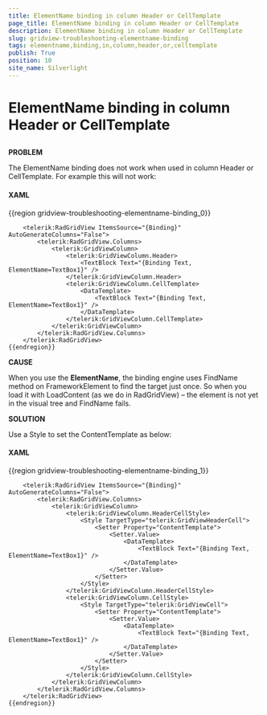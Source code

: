 ```yaml
---
title: ElementName binding in column Header or CellTemplate
page_title: ElementName binding in column Header or CellTemplate
description: ElementName binding in column Header or CellTemplate
slug: gridview-troubleshooting-elementname-binding
tags: elementname,binding,in,column,header,or,celltemplate
publish: True
position: 10
site_name: Silverlight
---
```


# ElementName binding in column Header or CellTemplate



## 

__PROBLEM__

The ElementName binding does not work when used in column Header or CellTemplate. For example this will not work:



#### __XAML__

{{region gridview-troubleshooting-elementname-binding_0}}
	<TextBox x:Name="TextBox1" Text="Type something" />
	
	    <telerik:RadGridView ItemsSource="{Binding}" AutoGenerateColumns="False">
	        <telerik:RadGridView.Columns>
	            <telerik:GridViewColumn>
	                <telerik:GridViewColumn.Header>
	                    <TextBlock Text="{Binding Text, ElementName=TextBox1}" />
	                </telerik:GridViewColumn.Header>
	                <telerik:GridViewColumn.CellTemplate>
	                    <DataTemplate>
	                        <TextBlock Text="{Binding Text, ElementName=TextBox1}" />
	                    </DataTemplate>
	                </telerik:GridViewColumn.CellTemplate>
	            </telerik:GridViewColumn>
	        </telerik:RadGridView.Columns>
	    </telerik:RadGridView>
	{{endregion}}





__CAUSE__

When you use the __ElementName__, the binding engine uses FindName method on FrameworkElement to find the target just once.
So when you load it with LoadContent (as we do in RadGridView) – the element is not yet in the visual tree and FindName fails.


__SOLUTION__

Use a Style to set the ContentTemplate as below:



#### __XAML__

{{region gridview-troubleshooting-elementname-binding_1}}
	<TextBox x:Name="TextBox1" Text="Type something" />
	
	    <telerik:RadGridView ItemsSource="{Binding}" AutoGenerateColumns="False">
	        <telerik:RadGridView.Columns>
	            <telerik:GridViewColumn>
	                <telerik:GridViewColumn.HeaderCellStyle>
	                    <Style TargetType="telerik:GridViewHeaderCell">
	                        <Setter Property="ContentTemplate">
	                            <Setter.Value>
	                                <DataTemplate>
	                                    <TextBlock Text="{Binding Text, ElementName=TextBox1}" />
	                                </DataTemplate>
	                            </Setter.Value>
	                        </Setter>
	                    </Style>
	                </telerik:GridViewColumn.HeaderCellStyle>
	                <telerik:GridViewColumn.CellStyle>
	                    <Style TargetType="telerik:GridViewCell">
	                        <Setter Property="ContentTemplate">
	                            <Setter.Value>
	                                <DataTemplate>
	                                    <TextBlock Text="{Binding Text, ElementName=TextBox1}" />
	                                </DataTemplate>
	                            </Setter.Value>
	                        </Setter>
	                    </Style>
	                </telerik:GridViewColumn.CellStyle>
	            </telerik:GridViewColumn>
	        </telerik:RadGridView.Columns>
	    </telerik:RadGridView>
	{{endregion}}




